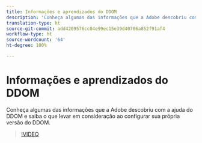 ```yaml
---
title: Informações e aprendizados do DDOM
description: 'Conheça algumas das informações que a Adobe descobriu com a ajuda do DDOM e saiba o que levar em consideração ao configurar sua própria versão do DDOM. '
translation-type: ht
source-git-commit: add4209576cc04e99ec15e39d40706a852f91af4
workflow-type: ht
source-wordcount: '64'
ht-degree: 100%

---
```



# Informações e aprendizados do DDOM

Conheça algumas das informações que a Adobe descobriu com a ajuda do DDOM e saiba o que levar em consideração ao configurar sua própria versão do DDOM.

>[!VIDEO](https://video.tv.adobe.com/v/41693)
